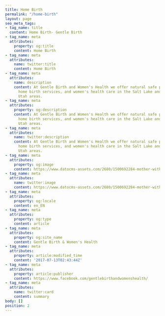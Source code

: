 ```yaml
---
title: Home Birth
permalink: "/home-birth"
layout: page
seo_meta_tags:
- tag_name: title
  content: Home Birth- Gentle Birth
- tag_name: meta
  attributes:
    property: og:title
    content: Home Birth
- tag_name: meta
  attributes:
    name: twitter:title
    content: Home Birth
- tag_name: meta
  attributes:
    name: description
    content: At Gentle Birth and Women's Health we offer natural safe pregnancy and
      home birth services, and women's health care in the Salt Lake and surrounding
      Utah areas.
- tag_name: meta
  attributes:
    property: og:description
    content: At Gentle Birth and Women's Health we offer natural safe pregnancy and
      home birth services, and women's health care in the Salt Lake and surrounding
      Utah areas.
- tag_name: meta
  attributes:
    name: twitter:description
    content: At Gentle Birth and Women's Health we offer natural safe pregnancy and
      home birth services, and women's health care in the Salt Lake and surrounding
      Utah areas.
- tag_name: meta
  attributes:
    property: og:image
    content: https://www.datocms-assets.com/2680/1500692284-mother-with-baby.jpg
- tag_name: meta
  attributes:
    name: twitter:image
    content: https://www.datocms-assets.com/2680/1500692284-mother-with-baby.jpg
- tag_name: meta
  attributes:
    property: og:locale
    content: en_EN
- tag_name: meta
  attributes:
    property: og:type
    content: article
- tag_name: meta
  attributes:
    property: og:site_name
    content: Gentle Birth & Women's Health
- tag_name: meta
  attributes:
    property: article:modified_time
    content: '2017-07-13T02:43:44Z'
- tag_name: meta
  attributes:
    property: article:publisher
    content: https://www.facebook.com/gentlebirthandwomenshealth/
- tag_name: meta
  attributes:
    name: twitter:card
    content: summary
body: []
position: 2
---
```


